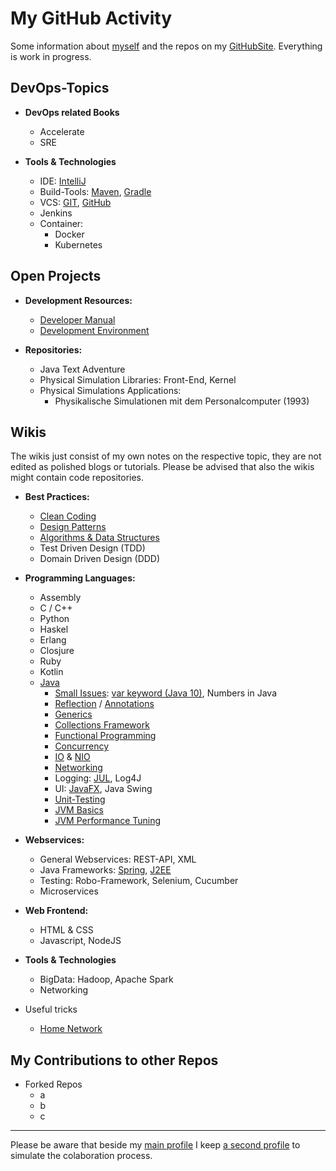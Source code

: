 # My GitHub Activity

Some information about [myself](personal/MainPage.md) and the repos on my [GitHubSite](https://github.com/StefanSchade).
Everything is work in progress. 

## DevOps-Topics

* **DevOps related Books**
  * Accelerate
  * SRE 


* **Tools & Technologies**
  * IDE: [IntelliJ](https://github.com/StefanSchade/IDE-IntelliJ/wiki)
  * Build-Tools: [Maven](https://github.com/StefanSchade/Tools-Build-Maven/wiki), [Gradle](https://github.com/StefanSchade/Tool-Build-Gradle/wiki)
  * VCS: [GIT](https://github.com/StefanSchade/Tool-VCS-GIT/wiki), [GitHub](https://github.com/StefanSchade/Tool-VCS-GitHub/wiki)
  * Jenkins
  * Container: 
    * Docker
    * Kubernetes


## Open Projects
        
* **Development Resources:**
  * [Developer Manual]()
  * [Development Environment](https://github.com/StefanSchade/development-tools/wiki)

* **Repositories:**
  * Java Text Adventure 
  * Physical Simulation Libraries: Front-End, Kernel  
  * Physical Simulations Applications:
    * Physikalische Simulationen mit dem Personalcomputer (1993)  

## Wikis 
 
The wikis just consist of my own notes on the respective topic, they are not edited as polished blogs or tutorials.
Please be advised that also the wikis might contain code repositories.  

* **Best Practices:**
  * [Clean Coding](https://github.com/StefanSchade/BestPractice-CleanCode/wiki)
  * [Design Patterns](https://github.com/StefanSchade/BestPractice-DesignPatterns/wiki)
  * [Algorithms & Data Structures](https://github.com/StefanSchade/BestPractice-Algorithms-DataStructures/wiki)
  * Test Driven Design (TDD)
  * Domain Driven Design (DDD)


* **Programming Languages:**
  * Assembly
  * C / C++
  * Python
  * Haskel
  * Erlang  
  * Closjure
  * Ruby
  * Kotlin
  * [Java](./Java-Wikis/Java-Wikis.md)
    * [Small Issues](https://github.com/StefanSchade/Java-Core-Small-Issues/wiki): 
    [var keyword (Java 10)](https://github.com/StefanSchade/Java-Core-Small-Issues/wiki/The-var-keyword-in-Java-10),
    Numbers in Java
    * [Reflection](https://github.com/StefanSchade/Java-Core-Reflection/wiki) / [Annotations](https://github.com/StefanSchade/Java-Core-Annotations/wiki)
    * [Generics](https://github.com/StefanSchade/Java-Core-Generics/wiki)
    * [Collections Framework](https://github.com/StefanSchade/Java-Core-Collection/wiki)
    * [Functional Programming](https://github.com/StefanSchade/Java-Core-Functional-Programing/wiki)
    * [Concurrency](https://github.com/StefanSchade/Java-Core-Concurrency/wiki)
    * [IO](https://github.com/StefanSchade/Java-Core-IO/wiki) & [NIO](https://github.com/StefanSchade/Java-Core-NIO/wiki) 
    * [Networking](https://github.com/StefanSchade/Java-Core-Networking/wiki)
    * Logging: [JUL](https://github.com/StefanSchade/Java-Logging-JUL/wiki), Log4J
    * UI: [JavaFX](https://github.com/StefanSchade/Java-UI-FX/wiki), Java Swing
    * [Unit-Testing](https://github.com/StefanSchade/Java-Unit-Testing/wiki)
    * [JVM Basics](https://github.com/StefanSchade/Java-Core-JVM-Basics/wiki)
    * [JVM Performance Tuning](https://github.com/StefanSchade/Java-Core-JVM-Performance/wiki)

    
* **Webservices:**
  * General Webservices: REST-API, XML
  * Java Frameworks: [Spring](https://github.com/StefanSchade/Java-Web-Spring/wiki), [J2EE](https://github.com/StefanSchade/Java-Web-J2EE/wiki)
  * Testing: Robo-Framework, Selenium, Cucumber
  * Microservices


* **Web Frontend:**
  * HTML & CSS
  * Javascript, NodeJS
    
* **Tools & Technologies**
  * BigData: Hadoop, Apache Spark
  * Networking
    
* Useful tricks
  * [Home Network](https://github.com/StefanSchade/home-network-useful-hints/wiki)


## My Contributions to other Repos

  * Forked Repos
    * a
    * b
    * c

---

Please be aware that beside my [main profile](https://github.com/StefanSchade) I keep 
[a second profile](https://github.com/StefanSchadeDev) to simulate the colaboration process.





